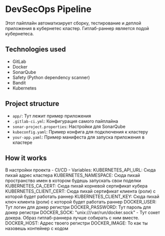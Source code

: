 # DevSecOps Pipeline

Этот пайплайн автоматизирует сборку, тестирование  и деплой приложения в кубернетес кластер. 
Гитлаб-раннер является подой кубернетеса.

## Technologies used

- GitLab
- Docker
- SonarQube
- Safety (Python dependency scanner)
- Bandit
- Kubernetes

## Project structure

- `app/`: Тут лежит пример приложения
- `.gitlab-ci.yml`: Конфигурация самого пайплайна
- `sonar-project.properties`: Настройки для SonarQube
- `kubeconfig.yaml`: Пример конфига для подключения к кластеру
- `your-app.yaml`: Пример манифеста для запуска приложения в кластере


## How it works



В настройки проекта - CI/CD - Variables:
  KUBERNETES_API_URL: Сюда пихай адрес кластера
  KUBERNETES_NAMESPACE: Сюда пихай пространство имен в котором будешь запускать свои поделки
  KUBERNETES_CA_CERT: Сюда пихай корневой сертификат кубера
  KUBERNETES_CLIENT_CERT: Сюда пихай сертификат клиента (роли) с которой будет работать раннер
  KUBERNETES_CLIENT_KEY: Сюда пихай ключ клиента (роли) с которой будет работать раннер
  DOCKER_USER: Тут логин для докер регистри
  DOCKER_PASSWORD: Тут пароль для докер регистри
  DOCKER_SOCK: "unix:///var/run/docker.sock" - Тут сокет докера. Образ гитлаб-раннера лучше собирать с ним вместе. 
  DOCKER_HOST: Адрес твоего регистри
  DOCKER_IMAGE: То как ты назовешь контейнер с кодом





